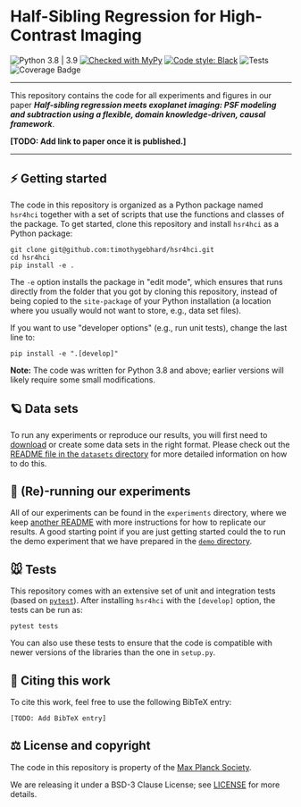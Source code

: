 # Half-Sibling Regression for High-Contrast Imaging

![Python 3.8 | 3.9](https://img.shields.io/badge/python-3.8_|_3.9-blue)
[![Checked with MyPy](https://img.shields.io/badge/mypy-checked-blue)](https://github.com/python/mypy)
[![Code style: Black](https://img.shields.io/badge/code%20style-black-000000.svg)](https://github.com/ambv/black)
![Tests](https://github.com/timothygebhard/hsr4hci/workflows/Tests/badge.svg?branch=master)
![Coverage Badge](https://img.shields.io/endpoint?url=https://gist.githubusercontent.com/timothygebhard/40d8bf48dcbaf33c99e8de35ad6161f2/raw/hsr4hci.json)

---

This repository contains the code for all experiments and figures in our paper ***Half-sibling regression meets exoplanet imaging: PSF modeling and subtraction using a flexible, domain knowledge-driven, causal framework***.

**[TODO: Add link to paper once it is published.]**

---

## ⚡ Getting started

The code in this repository is organized as a Python package named `hsr4hci` together with a set of scripts that use the functions and classes of the package.
To get started, clone this repository and install `hsr4hci` as a Python package:

```
git clone git@github.com:timothygebhard/hsr4hci.git
cd hsr4hci
pip install -e .
```

The `-e` option installs the package in "edit mode", which ensures that runs directly from the folder that you got by cloning this repository, instead of being copied to the `site-package` of your Python installation (a location where you usually would not want to store, e.g., data set files).

If you want to use "developer options" (e.g., run unit tests), change the last line to:

```
pip install -e ".[develop]"
```

**Note:** The code was written for Python 3.8 and above; earlier versions will likely require some small modifications.


## 🪐 Data sets

To run any experiments or reproduce our results, you will first need to [download](https://doi.org/10.17617/3.LACYPN) or create some data sets in the right format.
Please check out the [README file in the `datasets` directory](https://github.com/timothygebhard/hsr4hci/tree/master/datasets) for more detailed information on how to do this.


## 🧪 (Re)-running our experiments

All of our experiments can be found in the `experiments` directory, where we keep [another README](https://github.com/timothygebhard/hsr4hci/tree/master/experiments) with more instructions for how to replicate our results.
A good starting point if you are just getting started could the to run the demo experiment that we have prepared in the [`demo` directory](https://github.com/timothygebhard/hsr4hci/tree/master/experiments/demo).

## 🐭 Tests

This repository comes with an extensive set of unit and integration tests (based on [`pytest`](https://pytest.org)). 
After installing `hsr4hci` with the `[develop]` option, the tests can be run as:

```
pytest tests
```

You can also use these tests to ensure that the code is compatible with newer versions of the libraries than the one in `setup.py`.


## 📜 Citing this work

To cite this work, feel free to use the following BibTeX entry:

```
[TODO: Add BibTeX entry]
```


## ⚖️ License and copyright

The code in this repository is property of the [Max Planck Society](https://www.mpg.de/en).

We are releasing it under a BSD-3 Clause License; see [LICENSE](https://github.com/timothygebhard/hsr4hci/blob/master/LICENSE) for more details.
